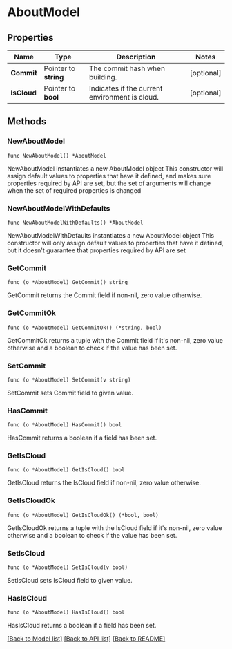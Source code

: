 # AboutModel

## Properties

Name | Type | Description | Notes
------------ | ------------- | ------------- | -------------
**Commit** | Pointer to **string** | The commit hash when building.              | [optional] 
**IsCloud** | Pointer to **bool** | Indicates if the  current environment is cloud. | [optional] 

## Methods

### NewAboutModel

`func NewAboutModel() *AboutModel`

NewAboutModel instantiates a new AboutModel object
This constructor will assign default values to properties that have it defined,
and makes sure properties required by API are set, but the set of arguments
will change when the set of required properties is changed

### NewAboutModelWithDefaults

`func NewAboutModelWithDefaults() *AboutModel`

NewAboutModelWithDefaults instantiates a new AboutModel object
This constructor will only assign default values to properties that have it defined,
but it doesn't guarantee that properties required by API are set

### GetCommit

`func (o *AboutModel) GetCommit() string`

GetCommit returns the Commit field if non-nil, zero value otherwise.

### GetCommitOk

`func (o *AboutModel) GetCommitOk() (*string, bool)`

GetCommitOk returns a tuple with the Commit field if it's non-nil, zero value otherwise
and a boolean to check if the value has been set.

### SetCommit

`func (o *AboutModel) SetCommit(v string)`

SetCommit sets Commit field to given value.

### HasCommit

`func (o *AboutModel) HasCommit() bool`

HasCommit returns a boolean if a field has been set.

### GetIsCloud

`func (o *AboutModel) GetIsCloud() bool`

GetIsCloud returns the IsCloud field if non-nil, zero value otherwise.

### GetIsCloudOk

`func (o *AboutModel) GetIsCloudOk() (*bool, bool)`

GetIsCloudOk returns a tuple with the IsCloud field if it's non-nil, zero value otherwise
and a boolean to check if the value has been set.

### SetIsCloud

`func (o *AboutModel) SetIsCloud(v bool)`

SetIsCloud sets IsCloud field to given value.

### HasIsCloud

`func (o *AboutModel) HasIsCloud() bool`

HasIsCloud returns a boolean if a field has been set.


[[Back to Model list]](../README.md#documentation-for-models) [[Back to API list]](../README.md#documentation-for-api-endpoints) [[Back to README]](../README.md)


